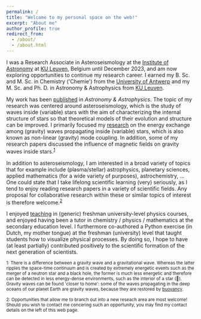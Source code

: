 ```yaml
---
permalink: /
title: "Welcome to my personal space on the web!"
excerpt: "About me"
author_profile: true
redirect_from: 
  - /about/
  - /about.html
---
```


I was a Research Associate in Asteroseismology at the [Institute of Astronomy](https://fys.kuleuven.be/ster) at [KU Leuven](https://www.kuleuven.be/english/), Belgium until December 2023, and am now exploring opportunities to continue my research career. I earned my B. Sc. and M. Sc. in Chemistry ('Chemie') from the [University of Antwerp](https://www.uantwerpen.be/en/) and my M. Sc. and Ph. D. in Astronomy & Astrophysics from [KU Leuven](https://www.kuleuven.be/english/).

My work has been [published](https://jvb11.github.io/publications) in *Astronomy & Astrophysics*. The topic of my research was centered around asteroseismology, which is the study of waves inside (variable) stars with the aim of characterizing the internal structure of stars so that theoretical models of their evolution and structure can be improved. I primarily focused my [research](https://jvb11.github.io/research) on the energy exchange among (gravity) waves propagating inside (variable) stars, which is also known as non-linear (gravity) mode coupling. In addition, some of my research papers discussed the influence of magnetic fields on gravity waves inside stars.<sup id="a1">[1](#fn1)</sup> 

In addition to asteroseismology, I am interested in a broad variety of topics that for example include (plasma/stellar) astrophysics, planetary sciences, applied mathematics (for a wide variety of purposes), astrochemistry, ... 
One could state that I take lifelong scientific learning (very) seriously, as I tend to enjoy reading research papers in a variety of scientific fields.
Any proposal for collaborative research within these or similar topics of interest is therefore welcome.<sup id="a2">[2](#fn2)</sup> 

I enjoyed [teaching](https://jvb11.github.io/teaching) in (generic) freshman university-level physics courses, and enjoyed having been a tutor in chemistry / physics / mathematics at the secondary education level. I furthermore co-authored a Python exercise (in Dutch, my mother tongue) at the freshman (university) level that taught students how to visualize physical processes.
By doing so, I hope to have (at least partially) contributed positively to the scientific formation of the next generation of scientists.

<sub><a name="fn1">1</a>: There is a difference between a gravity wave and a gravitational wave. Whereas the latter ripples the space-time continuum and is created by extremely energetic events such as the merger of a neutron star and a black hole, the former is much less energetic and therefore can be detected in less energy-dense environments, such as the interior of a star (:slightly_smiling_face:). Gravity waves can be found 'closer to home': some of the waves propagating in the deep oceans of our planet Earth are gravity waves, because they are restored by [buoyancy](https://en.wikipedia.org/wiki/Buoyancy).</sub>

<sub><a name="fn2">2</a>: Opportunities that allow me to branch out into a new reseach area are most welcome! Should you wish to contact me concering such an opportunity, you may find my contact details on the left of this web page.</sub>
